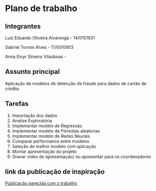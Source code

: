
# Plano de trabalho

## Integrantes

Luiz Eduardo Oliveira Alvarenga - 14/0151931

Gabriel Tormin Alves - 17/0010813

Anna Eloyr Silveira Vilasboas -

## Assunto principal

Aplicação de modelos de detecção de fraude para  dados de cartão de crédito.

## Tarefas

1. Importação dos dados
2. Analise Exploratória
3. Implementar modelo de Regressão
4. Implementar modelo de Florestas aleatorias
5. Implementar modelo de Redes Neurais
6. Comparar performance entre modelos
7. Seleção de melhor modelo com aplicação
8. Montar apresentação do projeto
9. Gravar video de apresentação/ ou apresentar para os coordenadores

## link da publicação de inspiração

[Publicação parecida com o trabalho](https://towardsdatascience.com/protecting-your-money-detecting-credit-card-fraud-with-ml-dl-2c4a9b9a0779)
